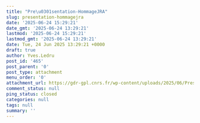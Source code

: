 ```yaml
---
title: "Pre\u0301sentation-HommageJRA"
slug: presentation-hommagejra
date: '2025-06-24 15:29:21'
date_gmt: '2025-06-24 13:29:21'
lastmod: '2025-06-24 15:29:21'
lastmod_gmt: '2025-06-24 13:29:21'
date: Tue, 24 Jun 2025 13:29:21 +0000
draft: true
author: Yves.Ledru
post_id: '465'
post_parent: '0'
post_type: attachment
menu_order: '0'
attachment_url: https://gdr-gpl.cnrs.fr/wp-content/uploads/2025/06/Presentation-HommageJRA.pdf
comment_status: null
ping_status: closed
categories: null
tags: null
summary: ''
---
```



